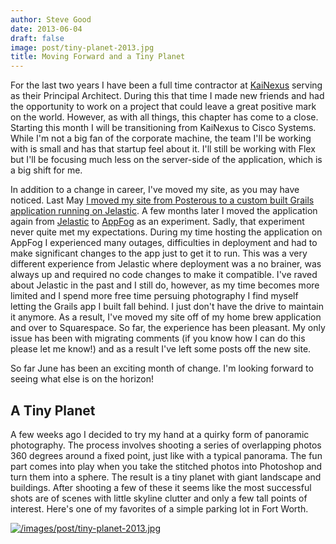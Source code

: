 ```yaml
---
author: Steve Good
date: 2013-06-04
draft: false
image: post/tiny-planet-2013.jpg
title: Moving Forward and a Tiny Planet
---
```


For the last two years I have been a full time contractor at [KaiNexus](http://kainexus.com) serving as their Principal Architect.  During this that time I made new friends and had the opportunity to work on a project that could leave a great positive mark on the world.  However, as with all things, this chapter has come to a close.  Starting this month I will be transitioning from KaiNexus to Cisco Systems.  While I'm not a big fan of the corporate machine, the team I'll be working with is small and has that startup feel about it.  I'll still be working with Flex but I'll be focusing much less on the server-side of the application, which is a big shift for me.

In addition to a change in career, I've moved my site, as you may have noticed.  Last May [I moved my site from Posterous to a custom built Grails application running on Jelastic](http://stevegood.org/blog/2012/5/24/grails-and-bootstrap-and-jelastic-oh-my).  A few months later I moved the application again from [Jelastic](http://jelastic.com) to [AppFog](http://appfog.com) as an experiment.  Sadly, that experiment never quite met my expectations.  During my time hosting the application on AppFog I experienced many outages, difficulties in deployment and had to make significant changes to the app just to get it to run.  This was a very different experience from Jelastic where deployment was a no brainer, was always up and required no code changes to make it compatible.  I've raved about Jelastic in the past and I still do, however, as my time becomes more limited and I spend more free time persuing photography I find myself letting the Grails app I built fall behind.  I just don't have the drive to maintain it anymore.  As a result, I've moved my site off of my home brew application and over to Squarespace.  So far, the experience has been pleasant.  My only issue has been with migrating comments (if you know how I can do this please let me know!) and as a result I've left some posts off the new site.

So far June has been an exciting month of change.  I'm looking forward to seeing what else is on the horizon!

## A Tiny Planet

A few weeks ago I decided to try my hand at a quirky form of panoramic photography.  The process involves shooting a series of overlapping photos 360 degrees around a fixed point, just like with a typical panorama.  The fun part comes into play when you take the stitched photos into Photoshop and turn them into a sphere.  The result is a tiny planet with giant landscape and buildings.  After shooting a few of these it seems like the most successful shots are of scenes with little skyline clutter and only a few tall points of interest.  Here's one of my favorites of a simple parking lot in Fort Worth.

[![/images/post/tiny-planet-2013.jpg](/images/post/tiny-planet-2013.jpg)](/images/post/tiny-planet-2013.jpg)
